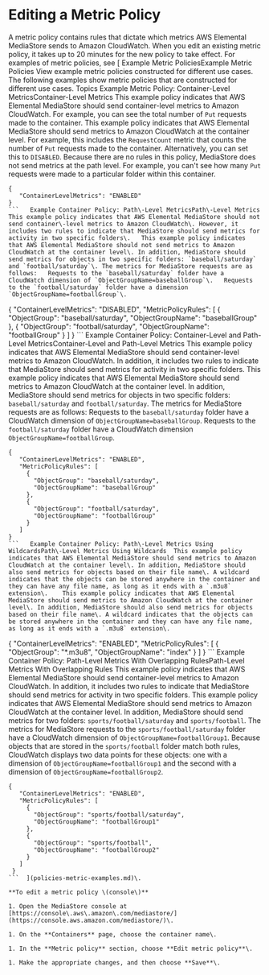 # Editing a Metric Policy<a name="policies-metric-edit"></a>

A metric policy contains rules that dictate which metrics AWS Elemental MediaStore sends to Amazon CloudWatch\. When you edit an existing metric policy, it takes up to 20 minutes for the new policy to take effect\. For examples of metric policies, see [ Example Metric PoliciesExample Metric Policies  View example metric policies constructed for different use cases\.   The following examples show metric policies that are constructed for different use cases\. Topics  Example Metric Policy: Container\-Level MetricsContainer\-Level Metrics  This example policy indicates that AWS Elemental MediaStore should send container\-level metrics to Amazon CloudWatch\. For example, you can see the total number of `Put` requests made to the container\.    This example policy indicates that AWS Elemental MediaStore should send metrics to Amazon CloudWatch at the container level\. For example, this includes the `RequestCount` metric that counts the number of `Put` requests made to the container\. Alternatively, you can set this to `DISABLED`\.  Because there are no rules in this policy, MediaStore does not send metrics at the path level\. For example, you can't see how many `Put` requests were made to a particular folder within this container\. 

```
{
   "ContainerLevelMetrics": "ENABLED"
}
```   Example Container Policy: Path\-Level MetricsPath\-Level Metrics  This example policy indicates that AWS Elemental MediaStore should not send container\-level metrics to Amazon CloudWatch\. However, it includes two rules to indicate that MediaStore should send metrics for activity in two specific folders\.   This example policy indicates that AWS Elemental MediaStore should not send metrics to Amazon CloudWatch at the container level\. In addition, MediaStore should send metrics for objects in two specific folders: `baseball/saturday` and `football/saturday`\. The metrics for MediaStore requests are as follows:   Requests to the `baseball/saturday` folder have a CloudWatch dimension of `ObjectGroupName=baseballGroup`\.   Requests to the `football/saturday` folder have a dimension `ObjectGroupName=footballGroup`\.   

```
{
   "ContainerLevelMetrics": "DISABLED",
   "MetricPolicyRules": [
     {
       "ObjectGroup": "baseball/saturday",
       "ObjectGroupName": "baseballGroup"
     },
     {
       "ObjectGroup": "football/saturday",
       "ObjectGroupName": "footballGroup"
     }
   ]
}
```   Example Container Policy: Container\-Level and Path\-Level MetricsContainer\-Level and Path\-Level Metrics  This example policy indicates that AWS Elemental MediaStore should send container\-level metrics to Amazon CloudWatch\. In addition, it includes two rules to indicate that MediaStore should send metrics for activity in two specific folders\.   This example policy indicates that AWS Elemental MediaStore should send metrics to Amazon CloudWatch at the container level\. In addition, MediaStore should send metrics for objects in two specific folders: `baseball/saturday` and `football/saturday`\. The metrics for MediaStore requests are as follows:   Requests to the `baseball/saturday` folder have a CloudWatch dimension of `ObjectGroupName=baseballGroup`\.   Requests to the `football/saturday` folder have a CloudWatch dimension `ObjectGroupName=footballGroup`\.   

```
{
   "ContainerLevelMetrics": "ENABLED",
   "MetricPolicyRules": [
     {
       "ObjectGroup": "baseball/saturday",
       "ObjectGroupName": "baseballGroup"
     },
     {
       "ObjectGroup": "football/saturday",
       "ObjectGroupName": "footballGroup"
     }
   ]
}
```   Example Container Policy: Path\-Level Metrics Using WildcardsPath\-Level Metrics Using Wildcards  This example policy indicates that AWS Elemental MediaStore should send metrics to Amazon CloudWatch at the container level\. In addition, MediaStore should also send metrics for objects based on their file name\. A wildcard indicates that the objects can be stored anywhere in the container and they can have any file name, as long as it ends with a `.m3u8` extension\.    This example policy indicates that AWS Elemental MediaStore should send metrics to Amazon CloudWatch at the container level\. In addition, MediaStore should also send metrics for objects based on their file name\. A wildcard indicates that the objects can be stored anywhere in the container and they can have any file name, as long as it ends with a `.m3u8` extension\.  

```
{
   "ContainerLevelMetrics": "ENABLED",
   "MetricPolicyRules": [
     {
       "ObjectGroup": "*.m3u8",
       "ObjectGroupName": "index"
     }
   ]
 }
```   Example Container Policy: Path\-Level Metrics With Overlapping RulesPath\-Level Metrics With Overlapping Rules  This example policy indicates that AWS Elemental MediaStore should send container\-level metrics to Amazon CloudWatch\. In addition, it includes two rules to indicate that MediaStore should send metrics for activity in two specific folders\.   This example policy indicates that AWS Elemental MediaStore should send metrics to Amazon CloudWatch at the container level\. In addition, MediaStore should send metrics for two folders: `sports/football/saturday` and `sports/football`\.  The metrics for MediaStore requests to the `sports/football/saturday` folder have a CloudWatch dimension of `ObjectGroupName=footballGroup1`\. Because objects that are stored in the `sports/football` folder match both rules, CloudWatch displays two data points for these objects: one with a dimension of `ObjectGroupName=footballGroup1` and the second with a dimension of `ObjectGroupName=footballGroup2`\. 

```
{
   "ContainerLevelMetrics": "ENABLED",
   "MetricPolicyRules": [
     {
       "ObjectGroup": "sports/football/saturday",
       "ObjectGroupName": "footballGroup1"
     },
     {
       "ObjectGroup": "sports/football",
       "ObjectGroupName": "footballGroup2"
     }
   ]
 }
```  ](policies-metric-examples.md)\.

**To edit a metric policy \(console\)**

1. Open the MediaStore console at [https://console\.aws\.amazon\.com/mediastore/](https://console.aws.amazon.com/mediastore/)\.

1. On the **Containers** page, choose the container name\.

1. In the **Metric policy** section, choose **Edit metric policy**\. 

1. Make the appropriate changes, and then choose **Save**\.